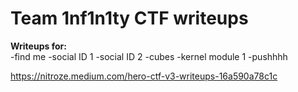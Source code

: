 # Team 1nf1n1ty CTF writeups

**Writeups for:** </br>
-find me
-social ID 1
-social ID 2
-cubes
-kernel module 1
-pushhhh

https://nitroze.medium.com/hero-ctf-v3-writeups-16a590a78c1c
